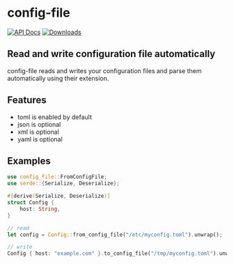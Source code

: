 # config-file

[![API Docs](https://docs.rs/config-file/badge.svg)](https://docs.rs/config-file)
[![Downloads](https://img.shields.io/crates/d/config-file.svg)](https://crates.io/crates/config-file)

## Read and write configuration file automatically

config-file reads and writes your configuration files and parse them automatically using their extension.

## Features

- toml is enabled by default
- json is optional
- xml is optional
- yaml is optional

## Examples

```rust
use config_file::FromConfigFile;
use serde::{Serialize, Deserialize};

#[derive(Serialize, Deserialize)]
struct Config {
    host: String,
}

// read
let config = Config::from_config_file("/etc/myconfig.toml").unwrap();

// write
Config { host: "example.com" }.to_config_file("/tmp/myconfig.toml").unwrap();
```
